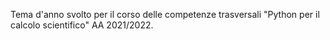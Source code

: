 Tema d'anno svolto per il corso delle competenze trasversali "Python per il calcolo scientifico" AA 2021/2022.
